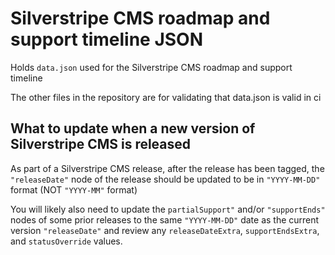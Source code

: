 # Silverstripe CMS roadmap and support timeline JSON

Holds `data.json` used for the Silverstripe CMS roadmap and support timeline

The other files in the repository are for validating that data.json is valid in ci

## What to update when a new version of Silverstripe CMS is released

As part of a Silverstripe CMS release, after the release has been tagged, the `"releaseDate"` node of the release should be updated to be in `"YYYY-MM-DD"` format (NOT `"YYYY-MM"` format)

You will likely also need to update the `partialSupport"` and/or `"supportEnds"` nodes of some prior releases to the same `"YYYY-MM-DD"` date as the current version `"releaseDate"` and review any `releaseDateExtra`, `supportEndsExtra`, and `statusOverride` values.
